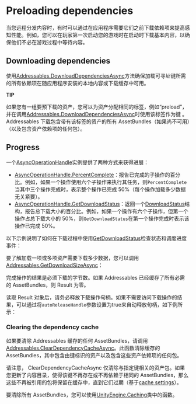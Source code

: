 # Preloading dependencies

当您远程分发内容时，有时可以通过在应用程序需要它们之前下载依赖项来提高感知性能。例如，您可以在玩家第一次启动您的游戏时在启动时下载基本内容，以确保他们不必在游戏过程中等待内容。

## Downloading dependencies

使用[Addressables.DownloadDependenciesAsync](https://docs.unity3d.com/Packages/com.unity.addressables@1.19/api/UnityEngine.AddressableAssets.Addressables.DownloadDependenciesAsync.html)方法确保加载可寻址键所需的所有依赖项在随应用程序安装的本地内容或下载缓存中可用。

**TIP**

如果您有一组要预下载的资产，您可以为资产分配相同的标签，例如“preload”，并在调用[Addressables.DownloadDependenciesAsync](https://docs.unity3d.com/Packages/com.unity.addressables@1.19/api/UnityEngine.AddressableAssets.Addressables.DownloadDependenciesAsync.html)时使用该标签作为键 。Addressables 下载包含带有该标签的资产的所有 AssetBundles（如果尚不可用）（以及包含资产依赖项的任何包）。

## Progress

一个[AsyncOperationHandle](https://docs.unity3d.com/Packages/com.unity.addressables@1.19/api/UnityEngine.ResourceManagement.AsyncOperations.AsyncOperationHandle.html)实例提供了两种方式来获得进展：

- [AsyncOperationHandle.PercentComplete](https://docs.unity3d.com/Packages/com.unity.addressables@1.19/api/UnityEngine.ResourceManagement.AsyncOperations.AsyncOperationHandle.PercentComplete.html#UnityEngine_ResourceManagement_AsyncOperations_AsyncOperationHandle_PercentComplete)：报告已完成的子操作的百分比。例如，如果一个操作使用六个子操作来执行其任务，则`PercentComplete`当其中三个操作完成时，表示整个操作已完成 50%（每个操作加载多少数据无关紧要）。
- [AsyncOperationHandle.GetDownloadStatus](https://docs.unity3d.com/Packages/com.unity.addressables@1.19/api/UnityEngine.ResourceManagement.AsyncOperations.AsyncOperationHandle.GetDownloadStatus.html#UnityEngine_ResourceManagement_AsyncOperations_AsyncOperationHandle_GetDownloadStatus)：返回一个[DownloadStatus](https://docs.unity3d.com/Packages/com.unity.addressables@1.19/api/UnityEngine.ResourceManagement.AsyncOperations.DownloadStatus.html)结构，报告总下载大小的百分比。例如，如果一个操作有六个子操作，但第一个操作占总下载大小的 50%，则`GetDownloadStatus`在第一个操作完成时表示该操作已完成 50%。

以下示例说明了如何在下载过程中使用[GetDownloadStatus](https://docs.unity3d.com/Packages/com.unity.addressables@1.19/api/UnityEngine.ResourceManagement.AsyncOperations.AsyncOperationHandle.GetDownloadStatus.html#UnityEngine_ResourceManagement_AsyncOperations_AsyncOperationHandle_GetDownloadStatus)检查状态和调度进度事件：

要了解加载一项或多项资产需要下载多少数据，您可以调用[Addressables.GetDownloadSizeAsync](https://docs.unity3d.com/Packages/com.unity.addressables@1.19/api/UnityEngine.AddressableAssets.Addressables.GetDownloadSizeAsync.html)：

完成操作的结果是必须下载的字节数。如果 Addressables 已经缓存了所有必需的 AssetBundles，则 Result 为零。

读取 Result 对象后，请务必释放下载操作句柄。如果不需要访问下载操作的结果，可以通过将`autoReleaseHandle`参数设置为true来自动释放句柄，如下例所示：

### Clearing the dependency cache

如果要清除 Addressables 缓存的任何 AssetBundles，请调用[Addressables.ClearDependencyCacheAsync](https://docs.unity3d.com/Packages/com.unity.addressables@1.19/api/UnityEngine.AddressableAssets.Addressables.ClearDependencyCacheAsync.html)。此函数清除缓存的 AssetBundles，其中包含由键标识的资产以及包含这些资产依赖项的任何包。

请注意， ClearDependencyCacheAsync 仅清除与指定键相关的资产包。如果您更新了内容目录，使得该键不再存在或不再依赖于相同的 AssetBundles，那么这些不再被引用的包将保留在缓存中，直到它们过期（基于[cache settings](https://docs.unity3d.com/2019.4/Documentation/ScriptReference/Cache.html)）。

要清除所有 AssetBundles，您可以使用[UnityEngine.Caching](https://docs.unity3d.com/2019.4/Documentation/ScriptReference/Caching.html)类中的函数。

